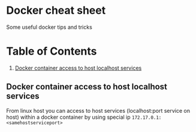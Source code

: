 # Docker cheat sheet
Some useful docker tips and tricks

# Table of Contents
1. [Docker container access to host localhost services](#tip-1)


## Docker container access to host localhost services <a name="tip-1"></a>
From linux host you can access to host services (localhost:port service on host) within a docker container by using special ip `172.17.0.1:<samehostserviceport>`
